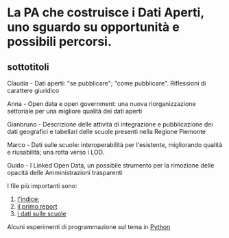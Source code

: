 # La PA che costruisce i Dati Aperti, uno sguardo su opportunità e possibili percorsi.

## sottotitoli
 Claudia - Dati aperti: "se pubblicare"; "come pubblicare". Riflessioni di carattere giuridico
 
 Anna -  Open data e open government: una nuova riorganizzazione settoriale per una migliore qualità dei dati aperti
 
 Gianbruno - Descrizione delle attività di integrazione e pubblicazione dei dati geografici 
             e tabellari delle scuole presenti nella Regione Piemonte
 
 Marco - Dati sulle scuole: interoperabilità per l'esistente, migliorando qualità e riusabilità; una rotta verso i LOD.
 
 Guido - I Linked Open Data, un possibile strumento per la rimozione delle opacità delle Amministrazioni trasparenti


I file più importanti sono:

1. [l'indice](INDICE.md);
2. [il primo report](Report_I.md)
3. [i dati sulle scuole](DatiScuole.md)

Alcuni esperimenti di programmazione sul tema in [Python](ProvePython)
